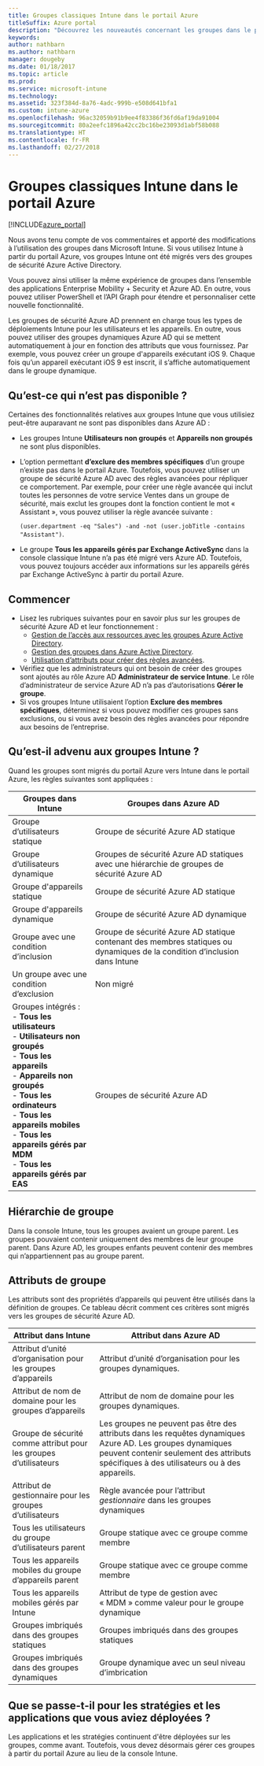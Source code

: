 ```yaml
---
title: Groupes classiques Intune dans le portail Azure
titleSuffix: Azure portal
description: "Découvrez les nouveautés concernant les groupes dans le portail Intune Azure"
keywords: 
author: nathbarn
ms.author: nathbarn
manager: dougeby
ms.date: 01/18/2017
ms.topic: article
ms.prod: 
ms.service: microsoft-intune
ms.technology: 
ms.assetid: 323f384d-8a76-4adc-999b-e508d641bfa1
ms.custom: intune-azure
ms.openlocfilehash: 96ac32059b91b9ee4f83386f36fd6af19da91004
ms.sourcegitcommit: 80a2eefc1896a42cc2bc16be23093d1abf58b088
ms.translationtype: HT
ms.contentlocale: fr-FR
ms.lasthandoff: 02/27/2018
---
```

# <a name="intune-classic-groups-in-the-azure-portal"></a>Groupes classiques Intune dans le portail Azure

[!INCLUDE[azure_portal](./includes/azure_portal.md)]

Nous avons tenu compte de vos commentaires et apporté des modifications à l’utilisation des groupes dans Microsoft Intune.
Si vous utilisez Intune à partir du portail Azure, vos groupes Intune ont été migrés vers des groupes de sécurité Azure Active Directory.

Vous pouvez ainsi utiliser la même expérience de groupes dans l’ensemble des applications Enterprise Mobility + Security et Azure AD. En outre, vous pouvez utiliser PowerShell et l’API Graph pour étendre et personnaliser cette nouvelle fonctionnalité.

Les groupes de sécurité Azure AD prennent en charge tous les types de déploiements Intune pour les utilisateurs et les appareils. En outre, vous pouvez utiliser des groupes dynamiques Azure AD qui se mettent automatiquement à jour en fonction des attributs que vous fournissez. Par exemple, vous pouvez créer un groupe d'appareils exécutant iOS 9. Chaque fois qu’un appareil exécutant iOS 9 est inscrit, il s’affiche automatiquement dans le groupe dynamique.

## <a name="what-is-not-available"></a>Qu’est-ce qui n’est pas disponible ?

Certaines des fonctionnalités relatives aux groupes Intune que vous utilisiez peut-être auparavant ne sont pas disponibles dans Azure AD :

- Les groupes Intune **Utilisateurs non groupés** et **Appareils non groupés** ne sont plus disponibles.
- L’option permettant **d’exclure des membres spécifiques** d’un groupe n’existe pas dans le portail Azure. Toutefois, vous pouvez utiliser un groupe de sécurité Azure AD avec des règles avancées pour répliquer ce comportement. Par exemple, pour créer une règle avancée qui inclut toutes les personnes de votre service Ventes dans un groupe de sécurité, mais exclut les groupes dont la fonction contient le mot « Assistant », vous pouvez utiliser la règle avancée suivante :

  `(user.department -eq "Sales") -and -not (user.jobTitle -contains "Assistant")`.
- Le groupe **Tous les appareils gérés par Exchange ActiveSync** dans la console classique Intune n’a pas été migré vers Azure AD. Toutefois, vous pouvez toujours accéder aux informations sur les appareils gérés par Exchange ActiveSync à partir du portail Azure.

## <a name="how-to-get-started"></a>Commencer

- Lisez les rubriques suivantes pour en savoir plus sur les groupes de sécurité Azure AD et leur fonctionnement :
    -  [Gestion de l’accès aux ressources avec les groupes Azure Active Directory](https://azure.microsoft.com/documentation/articles/active-directory-manage-groups/).
    -  [Gestion des groupes dans Azure Active Directory](https://azure.microsoft.com/documentation/articles/active-directory-accessmanagement-manage-groups/).
    -  [Utilisation d’attributs pour créer des règles avancées](https://azure.microsoft.com/documentation/articles/active-directory-accessmanagement-groups-with-advanced-rules/).
-  Vérifiez que les administrateurs qui ont besoin de créer des groupes sont ajoutés au rôle Azure AD **Administrateur de service Intune**. Le rôle d’administrateur de service Azure AD n’a pas d’autorisations **Gérer le groupe**.
-  Si vos groupes Intune utilisaient l’option **Exclure des membres spécifiques**, déterminez si vous pouvez modifier ces groupes sans exclusions, ou si vous avez besoin des règles avancées pour répondre aux besoins de l’entreprise.


## <a name="what-happened-to-intune-groups"></a>Qu’est-il advenu aux groupes Intune ?
Quand les groupes sont migrés du portail Azure vers Intune dans le portail Azure, les règles suivantes sont appliquées :

| Groupes dans Intune|Groupes dans Azure AD|
|-----------------------------------------------------------------------|-------------------------------------------------------------|
|Groupe d’utilisateurs statique|Groupe de sécurité Azure AD statique|
|Groupe d’utilisateurs dynamique|Groupes de sécurité Azure AD statiques avec une hiérarchie de groupes de sécurité Azure AD|
|Groupe d'appareils statique|Groupe de sécurité Azure AD statique|
|Groupe d'appareils dynamique|Groupe de sécurité Azure AD dynamique|
|Groupe avec une condition d’inclusion|Groupe de sécurité Azure AD statique contenant des membres statiques ou dynamiques de la condition d’inclusion dans Intune|
|Un groupe avec une condition d’exclusion|Non migré|
|Groupes intégrés :<br>- **Tous les utilisateurs**<br>- **Utilisateurs non groupés**<br>- **Tous les appareils**<br>- **Appareils non groupés**<br>- **Tous les ordinateurs**<br>- **Tous les appareils mobiles**<br>- **Tous les appareils gérés par MDM**<br>- **Tous les appareils gérés par EAS**|Groupes de sécurité Azure AD|

## <a name="group-hierarchy"></a>Hiérarchie de groupe

Dans la console Intune, tous les groupes avaient un groupe parent. Les groupes pouvaient contenir uniquement des membres de leur groupe parent. Dans Azure AD, les groupes enfants peuvent contenir des membres qui n’appartiennent pas au groupe parent.

## <a name="group-attributes"></a>Attributs de groupe
Les attributs sont des propriétés d’appareils qui peuvent être utilisés dans la définition de groupes. Ce tableau décrit comment ces critères sont migrés vers les groupes de sécurité Azure AD.

| Attribut dans Intune|Attribut dans Azure AD|
|-----------------------------------------------------------------------|-------------------------------------------------------------|
|Attribut d’unité d’organisation pour les groupes d’appareils|Attribut d’unité d’organisation pour les groupes dynamiques.|
|Attribut de nom de domaine pour les groupes d’appareils|Attribut de nom de domaine pour les groupes dynamiques.|
|Groupe de sécurité comme attribut pour les groupes d’utilisateurs|Les groupes ne peuvent pas être des attributs dans les requêtes dynamiques Azure AD. Les groupes dynamiques peuvent contenir seulement des attributs spécifiques à des utilisateurs ou à des appareils.|
|Attribut de gestionnaire pour les groupes d’utilisateurs|Règle avancée pour l’attribut *gestionnaire* dans les groupes dynamiques|
|Tous les utilisateurs du groupe d’utilisateurs parent|Groupe statique avec ce groupe comme membre|
|Tous les appareils mobiles du groupe d’appareils parent|Groupe statique avec ce groupe comme membre|
|Tous les appareils mobiles gérés par Intune|Attribut de type de gestion avec « MDM » comme valeur pour le groupe dynamique|
|Groupes imbriqués dans des groupes statiques |Groupes imbriqués dans des groupes statiques|
|Groupes imbriqués dans des groupes dynamiques|Groupe dynamique avec un seul niveau d’imbrication|

## <a name="what-happens-to-policies-and-apps-you-previously-deployed"></a>Que se passe-t-il pour les stratégies et les applications que vous aviez déployées ?

Les applications et les stratégies continuent d'être déployées sur les groupes, comme avant. Toutefois, vous devez désormais gérer ces groupes à partir du portail Azure au lieu de la console Intune.
